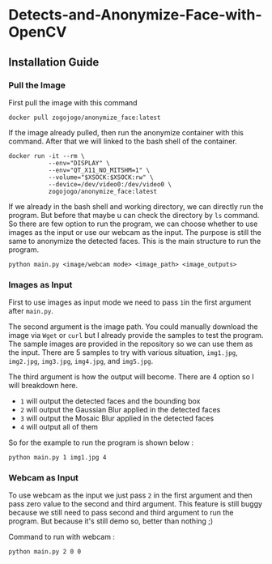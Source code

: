 # Detects-and-Anonymize-Face-with-OpenCV
## Installation Guide
### Pull the Image
First pull the image with this command

```docker pull zogojogo/anonymize_face:latest```

If the image already pulled, then run the anonymize container with this command. After that we will linked to the bash shell of the container.

```
docker run -it --rm \
           --env="DISPLAY" \
           --env="QT_X11_NO_MITSHM=1" \
           --volume="$XSOCK:$XSOCK:rw" \
           --device=/dev/video0:/dev/video0 \ 
           zogojogo/anonymize_face:latest 
```

If we already in the bash shell and working directory, we can directly run the program. But before that maybe u can check the directory by ```ls``` command. So there are few option to run the program, we can choose whether to use images as the input or use our webcam as the input. The purpose is still the same to anonymize the detected faces. This is the main structure to run the program. 

``` python main.py <image/webcam mode> <image_path> <image_outputs> ```
### Images as Input
First to use images as input mode we need to pass ```1```in the first argument after ```main.py```.

The second argument is the image path. You could manually download the image via ```Wget``` or ```curl``` but I already provide the samples to test the program. The sample images are provided in the repository so we can use them as the input. There are 5 samples to try with various situation, ```img1.jpg```, ```img2.jpg```, ```img3.jpg```, ```img4.jpg```, and ```img5.jpg```. 

The third argument is how the output will become. There are 4 option so I will breakdown here.

- ```1``` will output the detected faces and the bounding box
- ```2``` will output the Gaussian Blur applied in the detected faces
- ```3``` will output the Mosaic Blur applied in the detected faces
- ```4``` will output all of them

So for the example to run the program is shown below :

```python main.py 1 img1.jpg 4```

### Webcam as Input
To use webcam as the input we just pass ```2``` in the first argument and then pass zero value to the second and third argument. This feature is still buggy because we still need to pass second and third argument to run the program. But because it's still demo so, better than nothing ;)

Command to run with webcam : 

```python main.py 2 0 0```